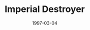 ---
mission_id: impdest
editorsChoice:
title: "Imperial Destroyer"
authors: 
    - "Eric Pauker"
date: 1997-03-04
filename: "impdest.zip"
description: "The plans for the Death Star are being transported to the Emperor by means of Imperial Star Destroyer. Your job is to get onto the ship, steal the plans and get back to the Crow."
cover: "impdest.png"
levelReplaced:	SECBASE
difficulty: yes
bm:	no
fme: no
wax: no
three_do: no
voc: no
gmd: no
vue: no
lfd: no
base: "New level from scratch" 
editors: "WDFUSE 2.00"

---